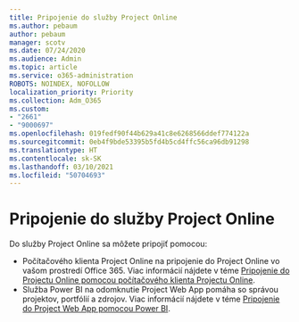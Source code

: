 ```yaml
---
title: Pripojenie do služby Project Online
ms.author: pebaum
author: pebaum
manager: scotv
ms.date: 07/24/2020
ms.audience: Admin
ms.topic: article
ms.service: o365-administration
ROBOTS: NOINDEX, NOFOLLOW
localization_priority: Priority
ms.collection: Adm_O365
ms.custom:
- "2661"
- "9000697"
ms.openlocfilehash: 019fedf90f44b629a41c8e6268566ddef774122a
ms.sourcegitcommit: 0eb4f9bde53395b5fd4b5cd4ffc56ca96db91298
ms.translationtype: HT
ms.contentlocale: sk-SK
ms.lasthandoff: 03/10/2021
ms.locfileid: "50704693"
---
```

# <a name="connect-to-project-online"></a>Pripojenie do služby Project Online

Do služby Project Online sa môžete pripojiť pomocou:

- Počítačového klienta Project Online na pripojenie do Project Online vo vašom prostredí Office 365. Viac informácií nájdete v téme [Pripojenie do Projectu Online pomocou počítačového klienta Projectu Online](https://docs.microsoft.com/projectonline/connect-to-project-online-with-the-project-online-desktop-client).  
- Služba Power BI na odomknutie Project Web App pomáha so správou projektov, portfólií a zdrojov. Viac informácií nájdete v téme [Pripojenie do Project Web App pomocou Power BI](https://docs.microsoft.com/power-bi/connect-data/service-connect-to-project-online).  